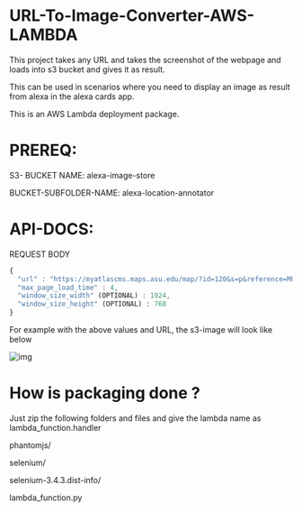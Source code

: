 # URL-To-Image-Converter-AWS-LAMBDA

This project takes any URL and takes the screenshot of the webpage and loads into s3 bucket and gives it as result.

This can be used in scenarios where you need to display an image as result from alexa in the alexa cards app.

This is an AWS Lambda deployment package.

PREREQ:
======
S3- BUCKET NAME: alexa-image-store

BUCKET-SUBFOLDER-NAME: alexa-location-annotator

API-DOCS:
========

REQUEST BODY
```js
{
  "url" : "https://myatlascms.maps.asu.edu/map/?id=120&s=p&reference=MU#!sbc/",
  "max_page_load_time" : 4,
  "window_size_width" (OPTIONAL) : 1024,
  "window_size_height" (OPTIONAL) : 768
}
```

For example with the above values and URL, the s3-image will look like below

![img](https://user-images.githubusercontent.com/5524260/28939227-749ac728-7845-11e7-9988-aa38de521cd0.png)



How is packaging done ?
=======================

Just zip the following folders and files and give the lambda name as lambda_function.handler

phantomjs/

selenium/

selenium-3.4.3.dist-info/

lambda_function.py



